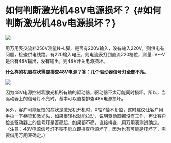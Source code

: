 # **如何判断激光机48V电源损坏？** {#如何判断激光机48v电源损坏？}

![](https://kasulaser.gitbooks.io/kasuclientservice/content/assets/%E5%9B%BE%E7%89%8714.png)

用万用表交流档250V测量N~L脚，是否有220V输入，没有输入220V，则供电有问题，检查供电线路。有220输入电压，则电流表打到直流220档位，测量+V~-V是否有48V输出，没有输出，则48V开关电源损坏。

**什么样的机器症状需要排查48V电源？答：几个驱动器信号灯全部不亮。**

![](https://kasulaser.gitbooks.io/kasuclientservice/content/assets/%E5%9B%BE%E7%89%8715.png)

因为48V电源控制着激光机所有轴的驱动器，驱动器不太可能同时损坏。所以，当驱动器上的信号灯不亮时，基本可以直接排查48V电源损坏。

另外，客户可能反馈的症状是激光机开机时，X轴Y轴不复位，这时建议让客户用手拉一下横梁和激光头，如果很轻松就能拉动，说明驱动器都没有工作，再让客户检查驱动器上的信号灯是否亮起，如果都不亮，直接排查，用万用表测试确定。（注意：48V电源信号灯不亮不能立即排查电源坏了，因为也有可能是灯坏了，需要借用万用表确定。）

